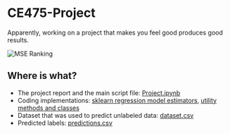 # CE475-Project

Apparently, working on a project that makes you feel good produces good results.

![MSE Ranking](https://user-images.githubusercontent.com/58794056/176774335-0c9ef2b2-498b-41df-b1ad-8e00d0fcba8b.png)

## Where is what?

- The project report and the main script file: [Project.ipynb](Project.ipynb)
- Coding implementations: [sklearn regression model estimators](/models/__init__.py), [utility methods and classes](/utility/__init__.py)
- Dataset that was used to predict unlabeled data: [dataset.csv](dataset.csv)
- Predicted labels: [predictions.csv](predictions.csv)
